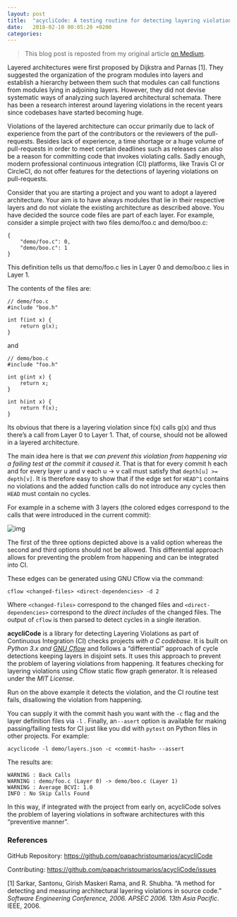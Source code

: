 ```yaml
---
layout: post
title:  "acycliCode: A testing routine for detecting layering violations"
date:   2018-02-10 00:05:20 +0200
categories:
---
```


> This blog post is reposted from my original article [on Medium](https://medium.com/@papachristoumarios/acyclicode-a-testing-routine-for-detecting-layering-violations-2fbb725a70e0).



Layered architectures were first proposed by Dijkstra and Parnas [1]. They suggested the organization of the program modules into layers and establish a hierarchy between them such that modules can call functions from modules lying in adjoining layers. However, they did not devise systematic ways of analyzing such layered architectural schemata. There has been a research interest around layering violations in the recent years since codebases have started becoming huge.

Violations of the layered architecture can occur primarily due to lack of experience from the part of the contributors or the reviewers of the pull-requests. Besides lack of experience, a time shortage or a huge volume of pull-requests in order to meet certain deadlines such as releases can also be a reason for committing code that invokes violating calls. Sadly enough, modern professional continuous integration (CI) platforms, like Travis CI or CircleCI, do not offer features for the detections of layering violations on pull-requests.

Consider that you are starting a project and you want to adopt a layered architecture. Your aim is to have always modules that lie in their respective layers and do not violate the existing architecture as described above. You have decided the source code files are part of each layer. For example, consider a simple project with two files demo/foo.c and demo/boo.c:

```
{
	"demo/foo.c": 0, 
	"demo/boo.c": 1
}
```

This definition tells us that demo/foo.c lies in Layer 0 and demo/boo.c lies in Layer 1.

The contents of the files are:

```
// demo/foo.c
#include "boo.h"
```

```
int f(int x) {
	return g(x);
}
```

and

```
// demo/boo.c
#include "foo.h"
```

```
int g(int x) {
	return x; 
}
```

```
int h(int x) {
	return f(x);  
}
```

Its obvious that there is a layering violation since f(x) calls g(x) and thus there’s a call from Layer 0 to Layer 1. That, of course, should not be allowed in a layered architecture.

The main idea here is that *we can prevent this violation from happening via a failing test at the commit it caused it*. That is that for every commit h each and for every layer u and v each u -> v call must satisfy that `depth[u] >= depth[v]`. It is therefore easy to show that if the edge set for `HEAD^1` contains no violations and the added function calls do not introduce any cycles then `HEAD` must contain no cycles.

For example in a scheme with 3 layers (the colored edges correspond to the calls that were introduced in the current commit):

![img](https://cdn-images-1.medium.com/max/880/0*WIpjEWhKA9L0NSiR.png)

The first of the three options depicted above is a valid option whereas the second and third options should not be allowed. This differential approach allows for preventing the problem from happening and can be integrated into CI.

These edges can be generated using GNU Cflow via the command:

```
cflow <changed-files> <direct-dependencies> -d 2
```

Where `<changed-files>` correspond to the changed files and `<direct-dependencies>` correspond to the *direct includes* of the changed files. The output of `cflow` is then parsed to detect cycles in a single iteration.

**acycliCode** is a library for detecting Layering Violations as part of Continuous Integration (CI) checks projects *with a C codebase*. It is built on *Python 3.x and* [*GNU Cflow*](https://www.gnu.org/software/cflow/) and follows a “differential” approach of cycle detections keeping layers in disjoint sets. It uses this approach to prevent the problem of layering violations from happening. It features checking for layering violations using Cflow static flow graph generator. It is released under the *MIT License*.

Run on the above example it detects the violation, and the CI routine test fails, disallowing the violation from happening.

You can supply it with the commit hash you want with the `-c` flag and the layer definition files via `-l` . Finally, an `--asert` option is available for making passing/failing tests for CI just like you did with `pytest` on Python files in other projects. For example:

```
acyclicode -l demo/layers.json -c <commit-hash> --assert
```

The results are:

```
WARNING : Back Calls
WARNING : demo/foo.c (Layer 0) -> demo/boo.c (Layer 1)
WARNING : Average BCVI: 1.0
INFO : No Skip Calls Found
```

In this way, if integrated with the project from early on, acycliCode solves the problem of layering violations in software architectures with this “preventive manner”.

### References

GitHub Repository: <https://github.com/papachristoumarios/acycliCode>

Contributing: <https://github.com/papachristoumarios/acycliCode/issues>

[1] Sarkar, Santonu, Girish Maskeri Rama, and R. Shubha. “A method for detecting and measuring architectural layering violations in source code.” *Software Engineering Conference, 2006. APSEC 2006. 13th Asia Pacific*. IEEE, 2006.